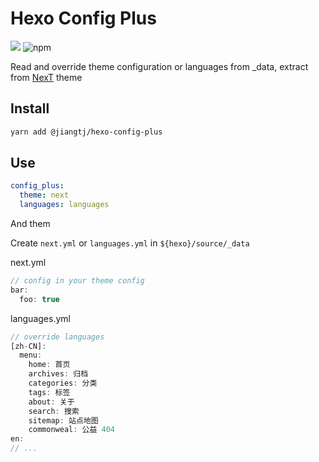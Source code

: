 # Hexo Config Plus
[![](https://img.shields.io/npm/v/@jiangtj/hexo-config-plus.svg?style=popout-square)](https://www.npmjs.com/package/@jiangtj/hexo-config-plus)
![npm](https://img.shields.io/npm/l/@jiangtj/hexo-config-plus?style=popout-square)

Read and override theme configuration or languages from _data, extract from [NexT](https://github.com/theme-next/hexo-theme-next) theme

## Install

```bash
yarn add @jiangtj/hexo-config-plus
```

## Use

```yml
config_plus:
  theme: next
  languages: languages
```

And them

Create `next.yml` or `languages.yml` in `${hexo}/source/_data`

next.yml
```js
// config in your theme config
bar:
  foo: true
```

languages.yml
```js
// override languages
[zh-CN]:
  menu:
    home: 首页
    archives: 归档
    categories: 分类
    tags: 标签
    about: 关于
    search: 搜索
    sitemap: 站点地图
    commonweal: 公益 404
en:
// ...
```
